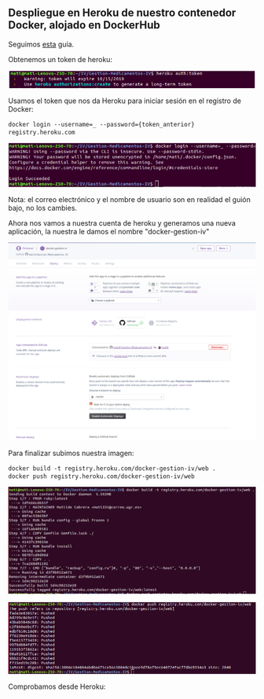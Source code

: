 
## Despliegue en Heroku de nuestro contenedor Docker, alojado en DockerHub

Seguimos [esta](https://medium.com/travis-on-docker/how-to-run-dockerized-apps-on-heroku-and-its-pretty-great-76e07e610e22) guía.

Obtenemos un token de heroku:

![imagen](img/heroku-token1.png)

Usamos el token que nos da Heroku para iniciar sesión en el registro de Docker:

    docker login --username=_ --password={token_anterior} registry.heroku.com

![imagen](img/docker-login1.png)

Nota: el correo electrónico y el nombre de usuario son en realidad el guión bajo, no los cambies.

Ahora nos vamos a nuestra cuenta de heroku y generamos una nueva aplicación, la nuestra le damos el nombre "docker-gestion-iv"

![imagen](img/heroku-docker.png)

Para finalizar subimos nuestra imagen:

    docker build -t registry.heroku.com/docker-gestion-iv/web .
    docker push registry.heroku.com/docker-gestion-iv/web


![imagen](img/docker-build.png)

![imagen](img/docker-push1.png)

Comprobamos desde Heroku:
